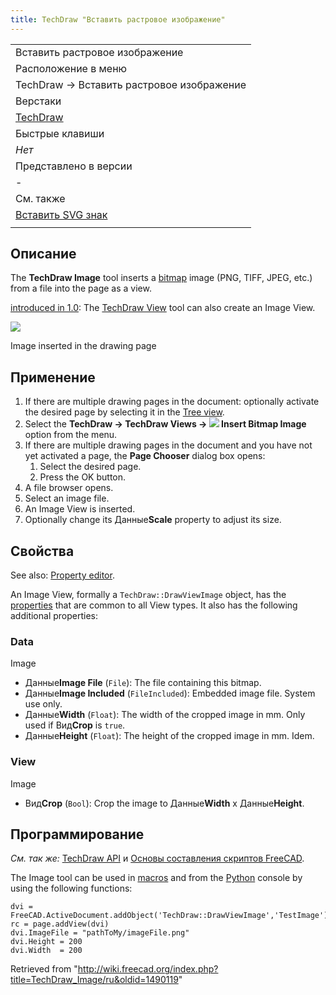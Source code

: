 ```yaml
---
title: TechDraw "Вставить растровое изображение"
---
```

|  |
| --- |
| Вставить растровое изображение |
| Расположение в меню |
| TechDraw → Вставить растровое изображение |
| Верстаки |
| [TechDraw](/TechDraw_Workbench/ru "TechDraw Workbench/ru") |
| Быстрые клавиши |
| *Нет* |
| Представлено в версии |
| - |
| См. также |
| [Вставить SVG знак](/TechDraw_Symbol/ru "TechDraw Symbol/ru") |
|  |

## Описание

The **TechDraw Image** tool inserts a [bitmap](/Bitmap "Bitmap") image (PNG, TIFF, JPEG, etc.) from a file into the page as a view.

[introduced in 1.0](/Release_notes_1.0 "Release notes 1.0"): The [TechDraw View](/TechDraw_View "TechDraw View") tool can also create an Image View.

![](/images/TechDraw_Image_example.png)

Image inserted in the drawing page

## Применение

1. If there are multiple drawing pages in the document: optionally activate the desired page by selecting it in the [Tree view](/Tree_view "Tree view").
2. Select the **TechDraw → TechDraw Views → ![](/images/TechDraw_Image.svg) Insert Bitmap Image** option from the menu.
3. If there are multiple drawing pages in the document and you have not yet activated a page, the **Page Chooser** dialog box opens:
   1. Select the desired page.
   2. Press the OK button.
4. A file browser opens.
5. Select an image file.
6. An Image View is inserted.
7. Optionally change its Данные**Scale** property to adjust its size.

## Свойства

See also: [Property editor](/Property_editor "Property editor").

An Image View, formally a `TechDraw::DrawViewImage` object, has the [properties](/TechDraw_View#Properties_Part_View "TechDraw View") that are common to all View types. It also has the following additional properties:

### Data

Image

* Данные**Image File** (`File`): The file containing this bitmap.
* Данные**Image Included** (`FileIncluded`): Embedded image file. System use only.
* Данные**Width** (`Float`): The width of the cropped image in mm. Only used if Вид**Crop** is `true`.
* Данные**Height** (`Float`): The height of the cropped image in mm. Idem.

### View

Image

* Вид**Crop** (`Bool`): Crop the image to Данные**Width** x Данные**Height**.

## Программирование

*См. так же:* [TechDraw API](/TechDraw_API/ru "TechDraw API/ru") и [Основы составления скриптов FreeCAD](/FreeCAD_Scripting_Basics/ru "FreeCAD Scripting Basics/ru").

The Image tool can be used in [macros](/Macros "Macros") and from the [Python](/Python "Python") console by using the following functions:

```
dvi = FreeCAD.ActiveDocument.addObject('TechDraw::DrawViewImage','TestImage')
rc = page.addView(dvi)
dvi.ImageFile = "pathToMy/imageFile.png"
dvi.Height = 200
dvi.Width  = 200

```

Retrieved from "<http://wiki.freecad.org/index.php?title=TechDraw_Image/ru&oldid=1490119>"